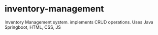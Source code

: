 # inventory-management
Inventory Management system. implements CRUD operations. Uses Java Springboot, HTML, CSS, JS 
